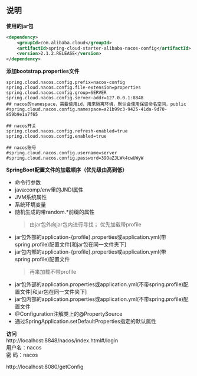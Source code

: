 ## 说明  
  
**使用的jar包**
```xml
<dependency>
    <groupId>com.alibaba.cloud</groupId>
    <artifactId>spring-cloud-starter-alibaba-nacos-config</artifactId>
    <version>2.1.2.RELEASE</version>
</dependency>
```

**添加bootstrap.properties文件**
```properties
spring.cloud.nacos.config.prefix=nacos-config
spring.cloud.nacos.config.file-extension=properties
spring.cloud.nacos.config.group=SERVER
spring.cloud.nacos.config.server-addr=127.0.0.1:8848
## nacos的namespace，需要使用id，用来隔离环境，默认会使用保留命名空间，public
#spring.cloud.nacos.config.namespace=a21b99c3-9425-41da-9d70-859b9e1a7f65

## nacos开关
spring.cloud.nacos.config.refresh-enabled=true
spring.cloud.nacos.config.enabled=true

## nacos账号
#spring.cloud.nacos.config.username=server
#spring.cloud.nacos.config.password=39OaZJLWk4cwUWyW
```

**SpringBoot配置文件的加载顺序（优先级由高到低）**
* 命令行参数
* java:comp/env里的JNDI属性
* JVM系统属性
* 系统环境变量
* 随机生成的带random.*前缀的属性
    > 由jar包外向jar包内进行寻找；
    > 优先加载带profile
* jar包外部的application-{profile}.properties或application.yml(带spring.profile)配置文件[和jar包在同一文件夹下]
* jar包内部的application-{profile}.properties或application.yml(带spring.profile)配置文件
    > 再来加载不带profile
* jar包外部的application.properties或application.yml(不带spring.profile)配置文件[和jar包在同一文件夹下]
* jar包内部的application.properties或application.yml(不带spring.profile)配置文件
* @Configuration注解类上的@PropertySource
* 通过SpringApplication.setDefaultProperties指定的默认属性


**访问**  
http://localhost:8848/nacos/index.html#/login  
用户名：nacos  
密 码：nacos  
  
  
http://localhost:8080/getConfig